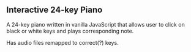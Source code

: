 ## Interactive 24-key Piano

A 24-key piano written in vanilla JavaScript that allows user to click on black or white keys and plays corresponding note.

Has audio files remapped to correct(?) keys.
